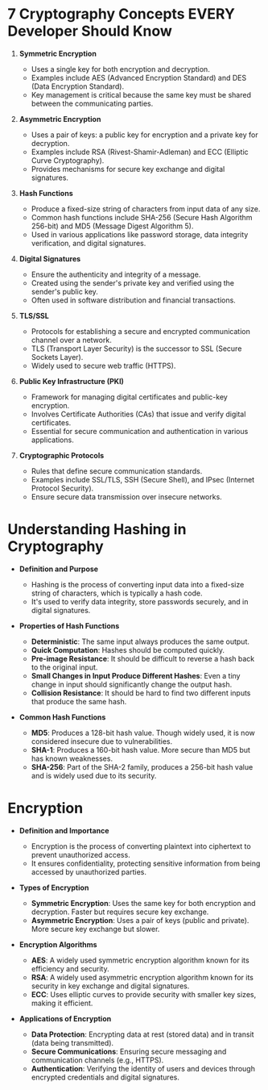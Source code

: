 # 7 Cryptography Concepts EVERY Developer Should Know

1. **Symmetric Encryption**
   - Uses a single key for both encryption and decryption.
   - Examples include AES (Advanced Encryption Standard) and DES (Data Encryption Standard).
   - Key management is critical because the same key must be shared between the communicating parties.

2. **Asymmetric Encryption**
   - Uses a pair of keys: a public key for encryption and a private key for decryption.
   - Examples include RSA (Rivest-Shamir-Adleman) and ECC (Elliptic Curve Cryptography).
   - Provides mechanisms for secure key exchange and digital signatures.

3. **Hash Functions**
   - Produce a fixed-size string of characters from input data of any size.
   - Common hash functions include SHA-256 (Secure Hash Algorithm 256-bit) and MD5 (Message Digest Algorithm 5).
   - Used in various applications like password storage, data integrity verification, and digital signatures.

4. **Digital Signatures**
   - Ensure the authenticity and integrity of a message.
   - Created using the sender's private key and verified using the sender's public key.
   - Often used in software distribution and financial transactions.

5. **TLS/SSL**
   - Protocols for establishing a secure and encrypted communication channel over a network.
   - TLS (Transport Layer Security) is the successor to SSL (Secure Sockets Layer).
   - Widely used to secure web traffic (HTTPS).

6. **Public Key Infrastructure (PKI)**
   - Framework for managing digital certificates and public-key encryption.
   - Involves Certificate Authorities (CAs) that issue and verify digital certificates.
   - Essential for secure communication and authentication in various applications.

7. **Cryptographic Protocols**
   - Rules that define secure communication standards.
   - Examples include SSL/TLS, SSH (Secure Shell), and IPsec (Internet Protocol Security).
   - Ensure secure data transmission over insecure networks.

# Understanding Hashing in Cryptography

- **Definition and Purpose**
  - Hashing is the process of converting input data into a fixed-size string of characters, which is typically a hash code.
  - It's used to verify data integrity, store passwords securely, and in digital signatures.

- **Properties of Hash Functions**
  - **Deterministic**: The same input always produces the same output.
  - **Quick Computation**: Hashes should be computed quickly.
  - **Pre-image Resistance**: It should be difficult to reverse a hash back to the original input.
  - **Small Changes in Input Produce Different Hashes**: Even a tiny change in input should significantly change the output hash.
  - **Collision Resistance**: It should be hard to find two different inputs that produce the same hash.

- **Common Hash Functions**
  - **MD5**: Produces a 128-bit hash value. Though widely used, it is now considered insecure due to vulnerabilities.
  - **SHA-1**: Produces a 160-bit hash value. More secure than MD5 but has known weaknesses.
  - **SHA-256**: Part of the SHA-2 family, produces a 256-bit hash value and is widely used due to its security.

# Encryption

- **Definition and Importance**
  - Encryption is the process of converting plaintext into ciphertext to prevent unauthorized access.
  - It ensures confidentiality, protecting sensitive information from being accessed by unauthorized parties.

- **Types of Encryption**
  - **Symmetric Encryption**: Uses the same key for both encryption and decryption. Faster but requires secure key exchange.
  - **Asymmetric Encryption**: Uses a pair of keys (public and private). More secure key exchange but slower.

- **Encryption Algorithms**
  - **AES**: A widely used symmetric encryption algorithm known for its efficiency and security.
  - **RSA**: A widely used asymmetric encryption algorithm known for its security in key exchange and digital signatures.
  - **ECC**: Uses elliptic curves to provide security with smaller key sizes, making it efficient.

- **Applications of Encryption**
  - **Data Protection**: Encrypting data at rest (stored data) and in transit (data being transmitted).
  - **Secure Communications**: Ensuring secure messaging and communication channels (e.g., HTTPS).
  - **Authentication**: Verifying the identity of users and devices through encrypted credentials and digital signatures.
